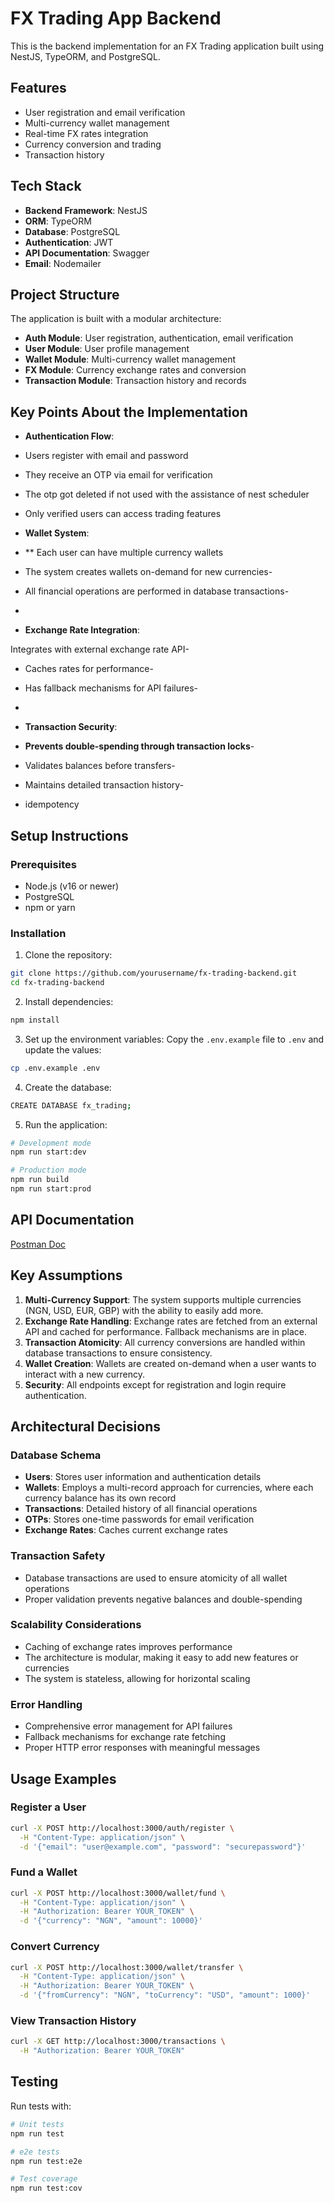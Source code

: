 # FX Trading App Backend

This is the backend implementation for an FX Trading application built using NestJS, TypeORM, and PostgreSQL.

## Features

- User registration and email verification
- Multi-currency wallet management
- Real-time FX rates integration
- Currency conversion and trading
- Transaction history

## Tech Stack

- **Backend Framework**: NestJS
- **ORM**: TypeORM
- **Database**: PostgreSQL
- **Authentication**: JWT
- **API Documentation**: Swagger
- **Email**: Nodemailer

## Project Structure

The application is built with a modular architecture:

- **Auth Module**: User registration, authentication, email verification
- **User Module**: User profile management
- **Wallet Module**: Multi-currency wallet management
- **FX Module**: Currency exchange rates and conversion
- **Transaction Module**: Transaction history and records

## Key Points About the Implementation

- **Authentication Flow**:

- Users register with email and password
- They receive an OTP via email for verification
- The otp got deleted if not used with the assistance of nest scheduler
- Only verified users can access trading features


- **Wallet System**:

- ** Each user can have multiple currency wallets
- The system creates wallets on-demand for new currencies-
- All financial operations are performed in database transactions-
- 
- **Exchange Rate Integration**:

Integrates with external exchange rate API-
- Caches rates for performance-
- Has fallback mechanisms for API failures-
- 

- **Transaction Security**:

- **Prevents double-spending through transaction locks**-
- Validates balances before transfers-
- Maintains detailed transaction history-
- idempotency


## Setup Instructions

### Prerequisites

- Node.js (v16 or newer)
- PostgreSQL
- npm or yarn

### Installation

1. Clone the repository:
```bash
git clone https://github.com/yourusername/fx-trading-backend.git
cd fx-trading-backend
```

2. Install dependencies:
```bash
npm install
```

3. Set up the environment variables:
Copy the `.env.example` file to `.env` and update the values:
```bash
cp .env.example .env
```

4. Create the database:
```bash
CREATE DATABASE fx_trading;
```

5. Run the application:
```bash
# Development mode
npm run start:dev

# Production mode
npm run build
npm run start:prod
```

## API Documentation
[Postman Doc](https://app.getpostman.com/join-team?invite_code=d5c1b972bd77b3f89b45077487704c07797b105aec4f0fd0ad00171ec30cb5b3&target_code=0c8626f0a84747264c052ec173eb680c)


## Key Assumptions

1. **Multi-Currency Support**: The system supports multiple currencies (NGN, USD, EUR, GBP) with the ability to easily add more.
2. **Exchange Rate Handling**: Exchange rates are fetched from an external API and cached for performance. Fallback mechanisms are in place.
3. **Transaction Atomicity**: All currency conversions are handled within database transactions to ensure consistency.
4. **Wallet Creation**: Wallets are created on-demand when a user wants to interact with a new currency.
5. **Security**: All endpoints except for registration and login require authentication.

## Architectural Decisions

### Database Schema

- **Users**: Stores user information and authentication details
- **Wallets**: Employs a multi-record approach for currencies, where each currency balance has its own record
- **Transactions**: Detailed history of all financial operations
- **OTPs**: Stores one-time passwords for email verification
- **Exchange Rates**: Caches current exchange rates

### Transaction Safety

- Database transactions are used to ensure atomicity of all wallet operations
- Proper validation prevents negative balances and double-spending

### Scalability Considerations

- Caching of exchange rates improves performance
- The architecture is modular, making it easy to add new features or currencies
- The system is stateless, allowing for horizontal scaling

### Error Handling

- Comprehensive error management for API failures
- Fallback mechanisms for exchange rate fetching
- Proper HTTP error responses with meaningful messages

## Usage Examples

### Register a User

```bash
curl -X POST http://localhost:3000/auth/register \
  -H "Content-Type: application/json" \
  -d '{"email": "user@example.com", "password": "securepassword"}'
```

### Fund a Wallet

```bash
curl -X POST http://localhost:3000/wallet/fund \
  -H "Content-Type: application/json" \
  -H "Authorization: Bearer YOUR_TOKEN" \
  -d '{"currency": "NGN", "amount": 10000}'
```

### Convert Currency

```bash
curl -X POST http://localhost:3000/wallet/transfer \
  -H "Content-Type: application/json" \
  -H "Authorization: Bearer YOUR_TOKEN" \
  -d '{"fromCurrency": "NGN", "toCurrency": "USD", "amount": 1000}'
```

### View Transaction History

```bash
curl -X GET http://localhost:3000/transactions \
  -H "Authorization: Bearer YOUR_TOKEN"
```

## Testing

Run tests with:

```bash
# Unit tests
npm run test

# e2e tests
npm run test:e2e

# Test coverage
npm run test:cov
```